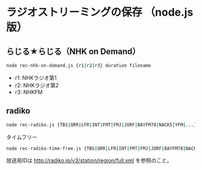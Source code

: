 # ラジオストリーミングの保存 （node.js 版）

## らじる★らじる（NHK on Demand）

```bash
node rec-nhk-on-demand.js {r1|r2|r3} duration filename
```

- r1: NHKラジオ第1
- r2: NHKラジオ第2
- r3: NHKFM

## radiko

```bash
node rec-radiko.js {TBS|QRR|LFR|INT|FMT|FMJ|JORF|BAYFM78|NACK5|YFM|...} duration filename
```

タイムフリー

```bash
node rec-radiko-time-free.js {TBS|QRR|LFR|INT|FMT|FMJ|JORF|BAYFM78|NACK5|YFM|...} start end filename
```

放送局IDは <http://radiko.jp/v3/station/region/full.xml> を参照のこと。
